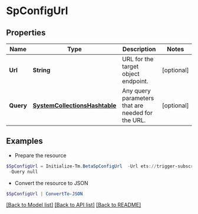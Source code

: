 # SpConfigUrl
## Properties

Name | Type | Description | Notes
------------ | ------------- | ------------- | -------------
**Url** | **String** | URL for the target object endpoint. | [optional] 
**Query** | [**SystemCollectionsHashtable**](.md) | Any query parameters that are needed for the URL. | [optional] 

## Examples

- Prepare the resource
```powershell
$SpConfigUrl = Initialize-Tm.BetaSpConfigUrl  -Url ets://trigger-subscriptions/$id `
 -Query null
```

- Convert the resource to JSON
```powershell
$SpConfigUrl | ConvertTo-JSON
```

[[Back to Model list]](../README.md#documentation-for-models) [[Back to API list]](../README.md#documentation-for-api-endpoints) [[Back to README]](../README.md)

